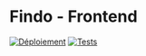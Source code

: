 # Findo - Frontend

[![Déploiement](https://github.com/findo-dev-team/findo-fe/workflows/Build%20and%20Deploy/badge.svg)](https://github.com/findo-dev-team/findo-fe/actions)
[![Tests](https://github.com/findo-dev-team/findo-fe/workflows/Build%20and%20Test/badge.svg)](https://github.com/findo-dev-team/findo-fe/actions)


